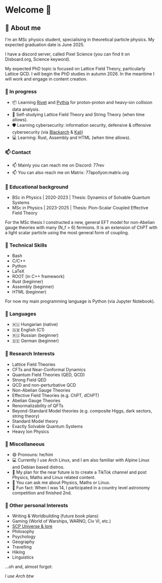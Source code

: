 # Welcome 👋

## 🌱 About me
I'm an MSc physics student, specialising in theoretical particle physics.
My expected graduation date is June 2025.

I have a discord server, called Pixel Science (you can find it on Disboard.org, Science keyword).

My expected PhD topic is focused on Lattice Field Theory, particularly Lattice QCD.
I will begin the PhD studies in autumn 2026. In the meantime I will work and engage in content creation.

### 🚧 In progress
- 📦 Learning [Rivet](https://rivet.hepforge.org/) and [Pythia](https://pythia.org/) for proton-proton and heavy-ion collision data analysis.
- 🔬 Self-studying Lattice Field Theory and String Theory (when time allows).
- 🛡️ Learning cybersecurity: information security, defensive & offensive cybersecurity (via [Blackarch](https://www.blackarch.org/wiki.html) & [Kali](https://www.kali.org/))
- 💻 Learning: Rust, Assembly and HTML (when time allows).

### 📫 Contact
- 📫 Mainly you can reach me on Discord: 77rev
- 📫 You can also reach me on Matrix: 77apollyon:matrix.org

### 🔭 Educational background
- BSc in Physics | 2020-2023 | Thesis: Dynamics of Solvable Quantum Systems
- MSc in Physics | 2023-2025 | Thesis: Pion-Scalar Coupled Effective Field Theory

For the MSc thesis I constructed a new, general EFT model for non-Abelian gauge theories with many (N_f > 6) fermions.
It is an extension of ChPT with a light scalar particle using the most general form of coupling.

### 💾 Technical Skills
- Bash
- C/C++
- Python
- LaTeX
- ROOT (in C++ framework)
- Rust (beginner)
- Assembly (beginner)
- HTML (beginner)

For now my main programming language is Python (via Jupyter Notebook).

### 📖 Languages
- 🇭🇺 Hungarian (native)
- 🇬🇧 English (C1)
- 🇷🇺 Russian (beginner)
- 🇩🇪 German (beginner)

### 📡 Research Interests
- Lattice Field Theories
- CFTs and Near-Conformal Dynamics
- Quantum Field Theories (QED, QCD)
- Strong Field QED
- QCD and non-perturbative QCD
- Non-Abelian Gauge Theories
- Effective Field Theories (e.g. ChPT, dChPT)
- Abelian Gauge Theories
- Renormalizability of QFTs
- Beyond-Standard Model theories (e.g. composite Higgs, dark sectors, string theory)
- Standard Model theory
- Exactly Solvable Quantum Systems
- Heavy Ion Physics

### 🔰 Miscellaneous
- 😄 Pronouns: he/him
- 💻 Currently I use Arch Linux, and I am also familiar with Alpine Linux and Debian based distros.
- 📜 My plan for the near future is to create a TikTok channel and post Physics, Maths and Linux related content.
- 💬 You can ask me about Physics, Maths or Linux.
- 🧲 Fun fact: When I was 14, I participated in a country level astronomy competition and finished 2nd.

### 🎯 Other personal Interests
- Writing & Worldbuilding (future book plans)
- Gaming (World of Warships, WARNO, Civ VI, etc.)
- [SCP Universe & lore](https://scp-wiki.wikidot.com/)
- Philosophy
- Psychology
- Geography
- Travelling
- Hiking
- Linguistics


...oh and, almost forgot:

*I use Arch btw*
